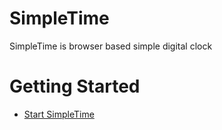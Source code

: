 # SimpleTime
SimpleTime is browser based simple digital clock

# Getting Started
- [Start SimpleTime](https://covao.github.io/SimpleTime/html/SimpleTime.html)
